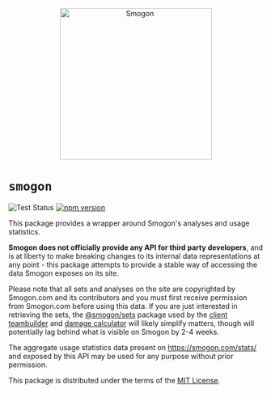 <p align="center">
  <a href="https://www.smogon.com/">
    <img alt="Smogon" height="300" src="https://www.smogon.com/media/zracknel-beta.svg.m.1" />
  </a>
</p>

# `smogon`

![Test Status](https://github.com/pkmn/smogon/workflows/Tests/badge.svg)
[![npm version](https://img.shields.io/npm/v/smogon.svg)](https://www.npmjs.com/package/smogon)

This package provides a wrapper around Smogon's analyses and usage statistics.

**Smogon does not officially provide any API for third party developers**, and is at liberty to make
breaking changes to its internal data representations at any point - this package attempts to
provide a stable way of accessing the data Smogon exposes on its site.

Please note that all sets and analyses on the site are copyrighted by Smogon.com and its
contributors and you must first receive permission from Smogon.com before using this data. If you
are just interested in retrieving the sets, the [@smogon/sets][1] package used by the [client
teambuilder][2] and [damage calculator][3] will likely simplify matters, though will potentially lag
behind what is visible on Smogon by 2-4 weeks.

The aggregate usage statistics data present on https://smogon.com/stats/ and exposed by this API may
be used for any purpose without prior permission.

This package is distributed under the terms of the [MIT License][4].

  [1]: https://www.npmjs.com/package/@smogon/sets
  [2]: https://github.com/smogon/pokemon-showdown-client
  [3]: https://github.com/smogon/damage-calc
  [4]: https://github.com/pkmn/smogon/blob/master/LICENSE
